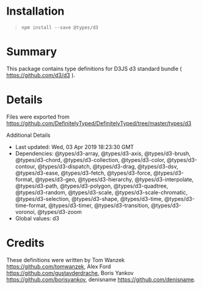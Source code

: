# Installation
> `npm install --save @types/d3`

# Summary
This package contains type definitions for D3JS d3 standard bundle ( https://github.com/d3/d3 ).

# Details
Files were exported from https://github.com/DefinitelyTyped/DefinitelyTyped/tree/master/types/d3

Additional Details
 * Last updated: Wed, 03 Apr 2019 18:23:30 GMT
 * Dependencies: @types/d3-array, @types/d3-axis, @types/d3-brush, @types/d3-chord, @types/d3-collection, @types/d3-color, @types/d3-contour, @types/d3-dispatch, @types/d3-drag, @types/d3-dsv, @types/d3-ease, @types/d3-fetch, @types/d3-force, @types/d3-format, @types/d3-geo, @types/d3-hierarchy, @types/d3-interpolate, @types/d3-path, @types/d3-polygon, @types/d3-quadtree, @types/d3-random, @types/d3-scale, @types/d3-scale-chromatic, @types/d3-selection, @types/d3-shape, @types/d3-time, @types/d3-time-format, @types/d3-timer, @types/d3-transition, @types/d3-voronoi, @types/d3-zoom
 * Global values: d3

# Credits
These definitions were written by Tom Wanzek <https://github.com/tomwanzek>, Alex Ford <https://github.com/gustavderdrache>, Boris Yankov <https://github.com/borisyankov>, denisname <https://github.com/denisname>.
